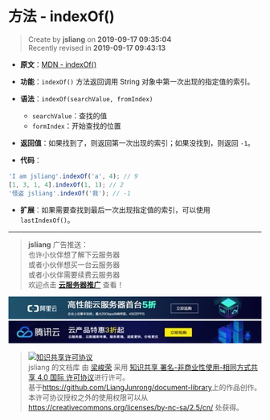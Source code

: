 方法 - indexOf()
===

> Create by **jsliang** on **2019-09-17 09:35:04**  
> Recently revised in **2019-09-17 09:43:13**

* **原文**：[MDN - indexOf()](https://developer.mozilla.org/zh-CN/docs/Web/JavaScript/Reference/Global_Objects/Array/indexOf)

* **功能**：`indexOf()` 方法返回调用 String 对象中第一次出现的指定值的索引。

* **语法**：`indexOf(searchValue, fromIndex)`
  * `searchValue`：查找的值
  * `formIndex`：开始查找的位置

* **返回值**：如果找到了，则返回第一次出现的索引；如果没找到，则返回 `-1`。

* **代码**：

```js
'I am jsliang'.indexOf('a', 4); // 9
[1, 3, 1, 4].indexOf(1, 1); // 2
'怪盗 jsliang'.indexOf('我'); // -1
```

* **扩展**：如果需要查找到最后一次出现指定值的索引，可以使用 `lastIndexOf()`。

---

> **jsliang** 广告推送：  
> 也许小伙伴想了解下云服务器  
> 或者小伙伴想买一台云服务器  
> 或者小伙伴需要续费云服务器  
> 欢迎点击 **[云服务器推广](https://github.com/LiangJunrong/document-library/blob/master/other-library/Monologue/%E7%A8%B3%E9%A3%9F%E8%89%B0%E9%9A%BE.md)** 查看！

[![图](../../../../public-repertory/img/z-small-seek-ali-3.jpg)](https://promotion.aliyun.com/ntms/act/qwbk.html?userCode=w7hismrh)
[![图](../../../../public-repertory/img/z-small-seek-tencent-2.jpg)](https://cloud.tencent.com/redirect.php?redirect=1014&cps_key=49f647c99fce1a9f0b4e1eeb1be484c9&from=console)

> <a rel="license" href="http://creativecommons.org/licenses/by-nc-sa/4.0/"><img alt="知识共享许可协议" style="border-width:0" src="https://i.creativecommons.org/l/by-nc-sa/4.0/88x31.png" /></a><br /><span xmlns:dct="http://purl.org/dc/terms/" property="dct:title">jsliang 的文档库</span> 由 <a xmlns:cc="http://creativecommons.org/ns#" href="https://github.com/LiangJunrong/document-library" property="cc:attributionName" rel="cc:attributionURL">梁峻荣</a> 采用 <a rel="license" href="http://creativecommons.org/licenses/by-nc-sa/4.0/">知识共享 署名-非商业性使用-相同方式共享 4.0 国际 许可协议</a>进行许可。<br />基于<a xmlns:dct="http://purl.org/dc/terms/" href="https://github.com/LiangJunrong/document-library" rel="dct:source">https://github.com/LiangJunrong/document-library</a>上的作品创作。<br />本许可协议授权之外的使用权限可以从 <a xmlns:cc="http://creativecommons.org/ns#" href="https://creativecommons.org/licenses/by-nc-sa/2.5/cn/" rel="cc:morePermissions">https://creativecommons.org/licenses/by-nc-sa/2.5/cn/</a> 处获得。